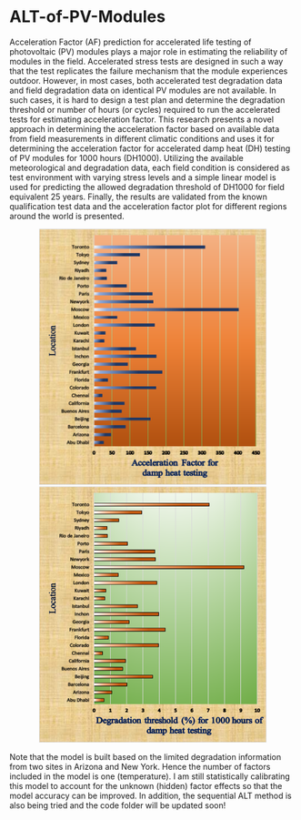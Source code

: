 # ALT-of-PV-Modules
Acceleration Factor (AF) prediction for accelerated life testing of photovoltaic (PV) modules plays a major role in estimating the reliability of modules in the field. Accelerated stress tests are designed in such a way that the test replicates the failure mechanism that the module experiences outdoor. However, in most cases, both accelerated test degradation data and field degradation data on identical PV modules are not available. In such cases, it is hard to design a test plan and determine the degradation threshold or number of hours (or cycles) required to run the accelerated tests for estimating acceleration factor. This research presents a novel approach in determining the acceleration factor based on available data from field measurements in different climatic conditions and uses it for determining the acceleration factor for accelerated damp heat (DH) testing of PV modules for 1000 hours (DH1000). Utilizing the available meteorological and degradation data, each field condition is considered as test environment with varying stress levels and a simple linear model is used for predicting the allowed degradation threshold of DH1000 for field equivalent 25 years. Finally, the results are validated from the known qualification test data and the acceleration factor plot for different regions around the world is presented.

<p align="center">
<img src="https://github.com/arunbalas/ALT-of-PV-Modules/blob/master/Image/AF_DH1000.png" width="400" height="450">

<img src="https://github.com/arunbalas/ALT-of-PV-Modules/blob/master/Image/Deg%20Threshold.png" width="400" height="450">
</p>

Note that the model is built based on the limited degradation information from two sites in Arizona and New York. Hence the number of factors included in the model is one (temperature). I am still statistically calibrating this model to account for the unknown (hidden) factor effects so that the model accuracy can be improved. In addition, the sequential ALT method is also being tried and the code folder will be updated soon!
